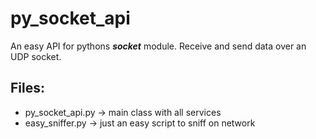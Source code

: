 # py_socket_api
An easy API for pythons **_socket_** module. Receive and send data over an UDP socket.
## Files:
+ py_socket_api.py -> main class with all services
+ easy_sniffer.py -> just an easy script to sniff on network
